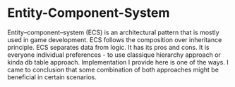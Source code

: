 # Entity-Component-System

Entity–component–system (ECS) is an architectural pattern that is mostly used in game development. ECS follows the composition over inheritance principle. ECS separates data from logic. 
It has its pros and cons. It is everyone individual preferences - to use classique  hierarchy approach or kinda db table approach.
Implementation I provide here is one of the ways. I came to conclusion that some combination of both approaches might be beneficial in certain scenarios.
